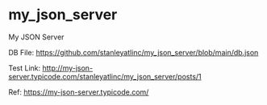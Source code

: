 # my_json_server
My JSON Server

DB File: https://github.com/stanleyatlinc/my_json_server/blob/main/db.json

Test Link: http://my-json-server.typicode.com/stanleyatlinc/my_json_server/posts/1

Ref: https://my-json-server.typicode.com/
